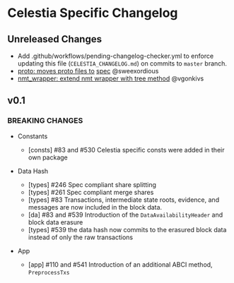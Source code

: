 # Celestia Specific Changelog

## Unreleased Changes
- Add .github/workflows/pending-changelog-checker.yml to enforce updating this file (`CELESTIA_CHANGELOG.md`) on commits to `master` branch.
- [proto: moves proto files to](https://github.com/celestiaorg/celestia-core/pull/608) [spec](https://github.com/celestiaorg/spec) @sweexordious
- [nmt_wrapper: extend nmt wrapper with tree method](https://github.com/celestiaorg/celestia-core/pull/671) @vgonkivs

## v0.1

### BREAKING CHANGES

- Constants
    - [consts] \#83 and #530 Celestia specific consts were added in their own package

- Data Hash
    - [types] \#246 Spec compliant share splitting
    - [types] \#261 Spec compliant merge shares
    - [types] \#83 Transactions, intermediate state roots, evidence, and messages are now included in the block data.
    - [da] \#83 and \#539 Introduction of the `DataAvailabilityHeader` and block data erasure
    - [types] \#539 the data hash now commits to the erasured block data instead of only the raw transactions

- App
    - [app] \#110 and #541 Introduction of an additional ABCI method, `PreprocessTxs`

